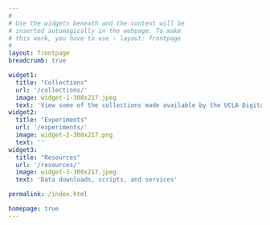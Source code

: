 ```yaml
---
#
# Use the widgets beneath and the content will be
# inserted automagically in the webpage. To make
# this work, you have to use › layout: frontpage
#
layout: frontpage
breadcrumb: true

widget1:
  title: "Collections"
  url: '/collections/'
  image: widget-1-308x217.jpeg
  text: 'View some of the collections made available by the UCLA Digital Library'
widget2:
  title: "Experiments"
  url: '/experiments/'
  image: widget-2-308x217.png
  text: ''
widget3:
  title: "Resources"
  url: '/resources/'
  image: widget-3-308x217.jpeg
  text: 'Data downloads, scripts, and services'

permalink: /index.html

homepage: true
---
```

